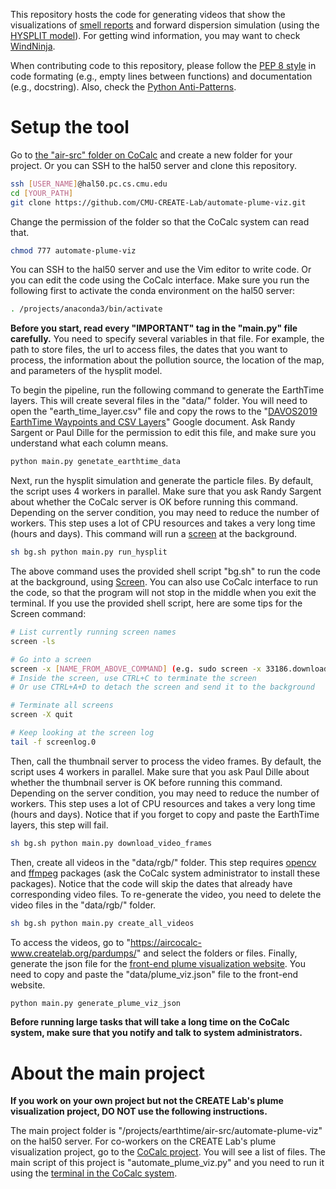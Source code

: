 This repository hosts the code for generating videos that show the visualizations of [smell reports](https://smellpgh.org/) and forward dispersion simulation (using the [HYSPLIT model](https://www.ready.noaa.gov/HYSPLIT.php)). For getting wind information, you may want to check [WindNinja](https://www.firelab.org/project/windninja).

When contributing code to this repository, please follow the [PEP 8 style](https://www.python.org/dev/peps/pep-0008/) in code formating (e.g., empty lines between functions) and documentation (e.g., docstring). Also, check the [Python Anti-Patterns](https://quantifiedcode.github.io/python-anti-patterns/index.html).

# Setup the tool
Go to [the "air-src" folder on CoCalc](https://aircocalc.createlab.org:8443/projects/13e67e6d-d6b5-42f2-99ff-cda6431e4c2f/files/air-src/?session=default) and create a new folder for your project. Or you can SSH to the hal50 server and clone this repository.
```sh
ssh [USER_NAME]@hal50.pc.cs.cmu.edu
cd [YOUR_PATH]
git clone https://github.com/CMU-CREATE-Lab/automate-plume-viz.git
```
Change the permission of the folder so that the CoCalc system can read that.
```sh
chmod 777 automate-plume-viz
```
You can SSH to the hal50 server and use the Vim editor to write code. Or you can edit the code using the CoCalc interface. Make sure you run the following first to activate the conda environment on the hal50 server:
```sh
. /projects/anaconda3/bin/activate
```
**Before you start, read every "IMPORTANT" tag in the "main.py" file carefully.** You need to specify several variables in that file. For example, the path to store files, the url to access files, the dates that you want to process, the information about the pollution source, the location of the map, and parameters of the hysplit model.

To begin the pipeline, run the following command to generate the EarthTime layers. This will create several files in the "data/" folder. You will need to open the "earth_time_layer.csv" file and copy the rows to the "[DAVOS2019 EarthTime Waypoints and CSV Layers](https://docs.google.com/spreadsheets/d/1zbXFtyevXqfZolxVPNhojZn7y_zxofbe_4UxYmdXp8k/edit#gid=870361385)" Google document. Ask Randy Sargent or Paul Dille for the permission to edit this file, and make sure you understand what each column means. 
```sh
python main.py genetate_earthtime_data
```
Next, run the hysplit simulation and generate the particle files. By default, the script uses 4 workers in parallel. Make sure that you ask Randy Sargent about whether the CoCalc server is OK before running this command. Depending on the server condition, you may need to reduce the number of workers. This step uses a lot of CPU resources and takes a very long time (hours and days). This command will run a [screen](https://www.gnu.org/software/screen/manual/html_node/index.html) at the background.
```sh
sh bg.sh python main.py run_hysplit
```
The above command uses the provided shell script "bg.sh" to run the code at the background, using [Screen](https://www.gnu.org/software/screen/manual/html_node/index.html). You can also use CoCalc interface to run the code, so that the program will not stop in the middle when you exit the terminal. If you use the provided shell script, here are some tips for the Screen command:
```sh
# List currently running screen names
screen -ls

# Go into a screen
screen -x [NAME_FROM_ABOVE_COMMAND] (e.g. sudo screen -x 33186.download_videos)
# Inside the screen, use CTRL+C to terminate the screen
# Or use CTRL+A+D to detach the screen and send it to the background

# Terminate all screens
screen -X quit

# Keep looking at the screen log
tail -f screenlog.0
```
Then, call the thumbnail server to process the video frames. By default, the script uses 4 workers in parallel. Make sure that you ask Paul Dille about whether the thumbnail server is OK before running this command. Depending on the server condition, you may need to reduce the number of workers. This step uses a lot of CPU resources and takes a very long time (hours and days). Notice that if you forget to copy and paste the EarthTime layers, this step will fail.
```sh
sh bg.sh python main.py download_video_frames
```
Then, create all videos in the "data/rgb/" folder. This step requires [opencv](https://github.com/skvark/opencv-python) and [ffmpeg](https://github.com/FFmpeg/FFmpeg) packages (ask the CoCalc system administrator to install these packages). Notice that the code will skip the dates that already have corresponding video files. To re-generate the video, you need to delete the video files in the "data/rgb/" folder.
```sh
sh bg.sh python main.py create_all_videos
```
To access the videos, go to "https://aircocalc-www.createlab.org/pardumps/" and select the folders or files. Finally, generate the json file for the [front-end plume visualization website](https://github.com/CMU-CREATE-Lab/plume-viz-website). You need to copy and paste the "data/plume_viz.json" file to the front-end website.
```sh
python main.py generate_plume_viz_json
```
**Before running large tasks that will take a long time on the CoCalc system, make sure that you notify and talk to system administrators.**

# About the main project

**If you work on your own project but not the CREATE Lab's plume visualization project, DO NOT use the following instructions.**

The main project folder is "/projects/earthtime/air-src/automate-plume-viz" on the hal50 server. For co-workers on the CREATE Lab's plume visualization project, go to the [CoCalc project](https://aircocalc.createlab.org:8443/projects/13e67e6d-d6b5-42f2-99ff-cda6431e4c2f/files/air-src/automate-plume-viz/). You will see a list of files. The main script of this project is "automate_plume_viz.py" and you need to run it using the [terminal in the CoCalc system](https://aircocalc.createlab.org:8443/projects/13e67e6d-d6b5-42f2-99ff-cda6431e4c2f/files/air-src/automate-plume-viz/terminal.term?session=default).
